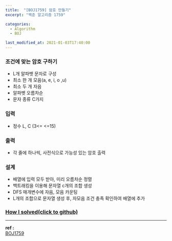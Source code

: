 ```yaml
---
title:  "[BOJ1759] 암호 만들기"
excerpt: "백준 알고리즘 1759"

categories:
  - Algorithm
  - BOJ

last_modified_at: 2021-01-03T17:40:00
---
```


### 조건에 맞는 암호 구하기
- L개 알파벳 문자로 구성
- 최소 한 개 모음(a, e, i, o ,u)
- 최소 두 개 자음
- 알파벳 오름차순
- 문자 종류 C가지

### 입력
- 정수 L, C (3<= <=15)

### 출력
- 각 줄에 하나씩, 사전식으로 가능성 있는 암호 출력

### 설계
- 배열에 입력 모두 받아, 미리 오름차순 정렬
- 백트래킹을 이용해 문자열 c개의 조합 생성
- DFS 매개변수에 자음, 모음 카운팅
- L개의 조합으로 문자열 생성 후, 자모음 조건 충족 확인하여 배열에 추가


### [How I solved(click to github)](https://github.com/mindflip/Algorithm_BOJ/blob/master/boj1759.cpp)

----
**ref :**  
[BOJ1759](https://www.acmicpc.net/problem/1759)